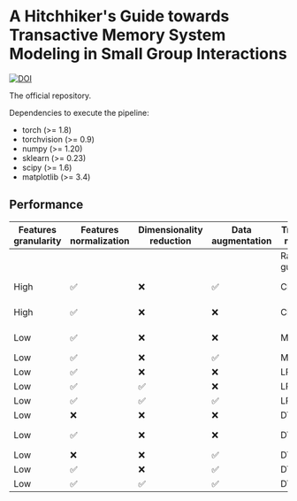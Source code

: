 # A Hitchhiker's Guide towards Transactive Memory System Modeling in Small Group Interactions

[![DOI](https://zenodo.org/badge/doi/10.1145/3461615.3485414.svg)](http://dx.doi.org/10.1145/3461615.3485414)

The official repository.

Dependencies to execute the pipeline:
* torch (>= 1.8)
* torchvision (>= 0.9)
* numpy (>= 1.20)
* sklearn (>= 0.23)
* scipy (>= 1.6)
* matplotlib (>= 3.4)

## Performance

|Features granularity| Features normalization| Dimensionality reduction | Data augmentation| Trained model | Specialization | Credibility  | Coordination
|--------------------|-----------------------|--------------------------|------------------|---------------|----------------|--------------|-------------
|                    |                       |                          |                  |Random guess   |20.0            |20.0          |20.0
|High  | ✅| ❌ |  ✅  | CNN | **46.8 ± 20.9** | 46.5 ± 20.3|25.7 ± 16.6
|High  |  ✅ | ❌ | ❌  | CNN | 43.3 ± 10.1 | 38.9 ± 10.8 | 16.7 ± 8.6
|Low   |  ✅ | ❌ | ❌  | MLP | 37.0 ± 17.0 | 55.6 ± 12.0 | 27.6 ± 17.1
|Low   |  ✅ | ❌ |  ✅  | MLP | 30.8 ± 3.8 | 28.8 ± 5.7 | 50.0\*
|Low   |  ✅ | ❌ | ❌  | LR  | 25.0\* | 25.0\* | 27.5\*
|Low   |  ✅ |  ✅ | ❌  | LR | 43.3\* | 40.0\* | 33.3\*
|Low   |  ✅ |  ✅ |  ✅  | LR | 50.5\* | 51.7\* | 58.3\*
|Low   | ❌ | ❌ | ❌  | DT  | 45.7 ± 7.3 | 57.1 ± 2.6 | 59.1 ± 7.2
|Low   |  ✅ | ❌ | ❌  | DT |44.8 ± 7.7 | 41.2 ± 7.3$ | 59.2 ± 6.8
|Low   | ❌ | ❌ |  ✅  | DT |42.8 ± 3.8 | 54.2 ± 2.6 |80.0\*
|Low   |  ✅ | ❌ |  ✅  | DT |42.8 ± 3.8 | 54.2 ± 2.6 | 80.0 ± 1.1
|Low   |  ✅ |  ✅ |  ✅  | DT | **51.8 ± 2.1**|**58.3\*** | **83.3\***
